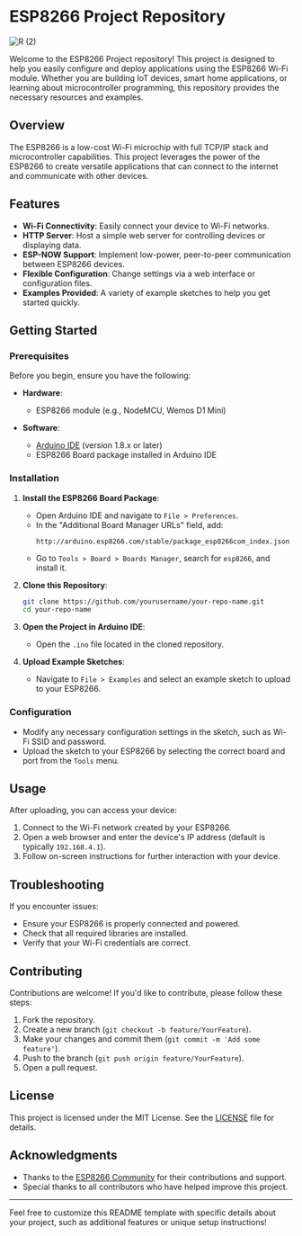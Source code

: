 # ESP8266 Project Repository
![R (2)](https://github.com/user-attachments/assets/ba9c6991-cd99-4219-939a-290685a4585d)

Welcome to the ESP8266 Project repository! This project is designed to help you easily configure and deploy applications using the ESP8266 Wi-Fi module. Whether you are building IoT devices, smart home applications, or learning about microcontroller programming, this repository provides the necessary resources and examples.

## Overview

The ESP8266 is a low-cost Wi-Fi microchip with full TCP/IP stack and microcontroller capabilities. This project leverages the power of the ESP8266 to create versatile applications that can connect to the internet and communicate with other devices.

## Features

- **Wi-Fi Connectivity**: Easily connect your device to Wi-Fi networks.
- **HTTP Server**: Host a simple web server for controlling devices or displaying data.
- **ESP-NOW Support**: Implement low-power, peer-to-peer communication between ESP8266 devices.
- **Flexible Configuration**: Change settings via a web interface or configuration files.
- **Examples Provided**: A variety of example sketches to help you get started quickly.

## Getting Started

### Prerequisites

Before you begin, ensure you have the following:

- **Hardware**:
  - ESP8266 module (e.g., NodeMCU, Wemos D1 Mini)
  
- **Software**:
  - [Arduino IDE](https://www.arduino.cc/en/software) (version 1.8.x or later)
  - ESP8266 Board package installed in Arduino IDE

### Installation

1. **Install the ESP8266 Board Package**:
   - Open Arduino IDE and navigate to `File > Preferences`.
   - In the "Additional Board Manager URLs" field, add:
     ```
     http://arduino.esp8266.com/stable/package_esp8266com_index.json
     ```
   - Go to `Tools > Board > Boards Manager`, search for `esp8266`, and install it.

2. **Clone this Repository**:
   ```bash
   git clone https://github.com/yourusername/your-repo-name.git
   cd your-repo-name
   ```

3. **Open the Project in Arduino IDE**:
   - Open the `.ino` file located in the cloned repository.

4. **Upload Example Sketches**:
   - Navigate to `File > Examples` and select an example sketch to upload to your ESP8266.

### Configuration

- Modify any necessary configuration settings in the sketch, such as Wi-Fi SSID and password.
- Upload the sketch to your ESP8266 by selecting the correct board and port from the `Tools` menu.

## Usage

After uploading, you can access your device:

1. Connect to the Wi-Fi network created by your ESP8266.
2. Open a web browser and enter the device's IP address (default is typically `192.168.4.1`).
3. Follow on-screen instructions for further interaction with your device.

## Troubleshooting

If you encounter issues:

- Ensure your ESP8266 is properly connected and powered.
- Check that all required libraries are installed.
- Verify that your Wi-Fi credentials are correct.

## Contributing

Contributions are welcome! If you'd like to contribute, please follow these steps:

1. Fork the repository.
2. Create a new branch (`git checkout -b feature/YourFeature`).
3. Make your changes and commit them (`git commit -m 'Add some feature'`).
4. Push to the branch (`git push origin feature/YourFeature`).
5. Open a pull request.

## License

This project is licensed under the MIT License. See the [LICENSE](LICENSE) file for details.

## Acknowledgments

- Thanks to the [ESP8266 Community](https://github.com/esp8266) for their contributions and support.
- Special thanks to all contributors who have helped improve this project.

---

Feel free to customize this README template with specific details about your project, such as additional features or unique setup instructions!
